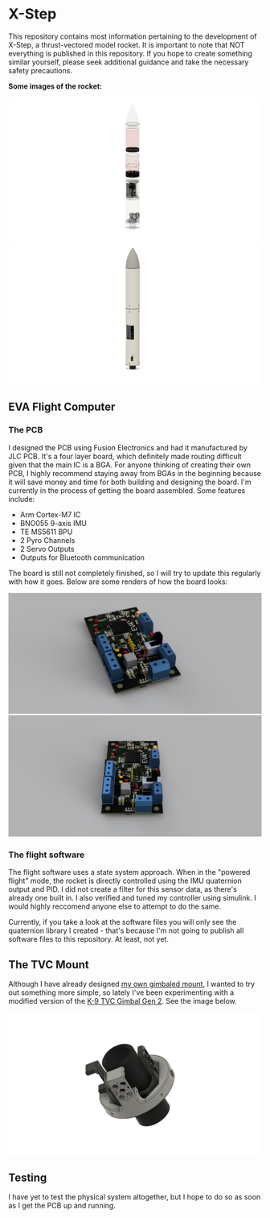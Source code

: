 # X-Step

This repository contains most information pertaining to the development of X-Step, a thrust-vectored model rocket. It is important to note that NOT everything is published in this repository. If you hope to create something similar yourself, please seek additional guidance and take the necessary safety precautions.

**Some images of the rocket:**

![Rocket Image 1](/Images/Rocket/RocketIm2.png)
![Rocket Image 2](/Images/Rocket/RocketIm3.png)

## EVA Flight Computer

### The PCB

I designed the PCB using Fusion Electronics and had it manufactured by JLC PCB. It's a four layer board, which definitely made routing difficult given that the main IC is a BGA. For anyone thinking of creating their own PCB, I highly recommend staying away from BGAs in the beginning because it will save money and time for both building and designing the board. I'm currently in the process of getting the board assembled. Some features include:

- Arm Cortex-M7 IC
- BNO055 9-axis IMU
- TE MS5611 BPU
- 2 Pyro Channels
- 2 Servo Outputs
- Outputs for Bluetooth communication

The board is still not completely finished, so I will try to update this regularly with how it goes. Below are some renders of how the board looks:

![PCB Image 1](/Images/Avionics/AvPCBR1.png)
![PCB Image 2](/Images/Avionics/AvPCBR2.png)

### The flight software

The flight software uses a state system approach. When in the "powered flight" mode, the rocket is directly controlled using the IMU quaternion output and PID. I did not create a filter for this sensor data, as there's already one built in. I also verified and tuned my controller using simulink. I would highly reccomend anyone else to attempt to do the same.

Currently, if you take a look at the software files you will only see the quaternion library I created - that's because I'm not going to publish all software files to this repository. At least, not yet.

## The TVC Mount

Although I have already designed [my own gimbaled mount](https://github.com/Garrett-R16/TVC_Mount), I wanted to try out something more simple, so lately I've been experimenting with a modified version of the [K-9 TVC Gimbal Gen 2](https://www.thingiverse.com/thing:4593287). See the image below.

![Gimbal Image 1](/Images/Gimbal/Gimbal1.png)

## Testing

I have yet to test the physical system altogether, but I hope to do so as soon as I get the PCB up and running.
